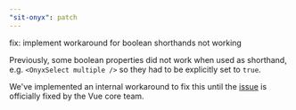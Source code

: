 ```yaml
---
"sit-onyx": patch
---
```


fix: implement workaround for boolean shorthands not working

Previously, some boolean properties did not work when used as shorthand, e.g. `<OnyxSelect multiple />` so they had to be explicitly set to `true`.

We've implemented an internal workaround to fix this until the [issue](https://github.com/SchwarzIT/onyx/issues/2741) is officially fixed by the Vue core team.
